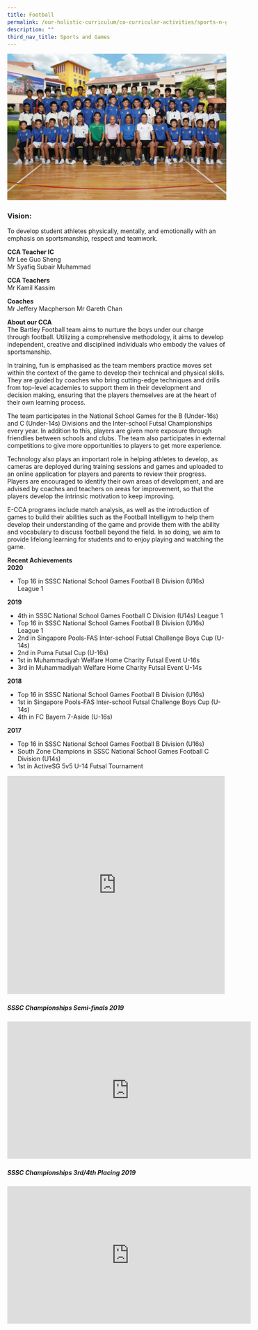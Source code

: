 ```yaml
---
title: Football
permalink: /our-holistic-curriculum/co-curricular-activities/sports-n-games/football
description: ""
third_nav_title: Sports and Games
---
```

![](/images/Football-Formal.jpg)

### Vision:
To develop student athletes physically, mentally, and emotionally with an emphasis on sportsmanship, respect and teamwork.

**CCA Teacher IC** <br>
Mr Lee Guo Sheng <br>
Mr Syafiq Subair Muhammad 

**CCA Teachers** <br>
Mr Kamil Kassim

**Coaches** <br>
Mr Jeffery Macpherson
Mr Gareth Chan

**About our CCA** <br>
The Bartley Football team aims to nurture the boys under our charge through football. Utilizing a comprehensive methodology, it aims to develop independent, creative and disciplined individuals who embody the values of sportsmanship.

In training, fun is emphasised as the team members practice moves set within the context of the game to develop their technical and physical skills. They are guided by coaches who bring cutting-edge techniques and drills from top-level academies to support them in their development and decision making, ensuring that the players themselves are at the heart of their own learning process.

The team participates in the National School Games for the B (Under-16s) and C (Under-14s) Divisions and the Inter-school Futsal Championships every year. In addition to this, players are given more exposure through friendlies between schools and clubs. The team also participates in external competitions to give more opportunities to players to get more experience. 

Technology also plays an important role in helping athletes to develop, as cameras are deployed during training sessions and games and uploaded to an online application for players and parents to review their progress. Players are encouraged to identify their own areas of development, and are advised by coaches and teachers on areas for improvement, so that the players develop the intrinsic motivation to keep improving. 

E-CCA programs include match analysis, as well as the introduction of games to build their abilities such as the Football Intelligym to help them develop their understanding of the game and provide them with the ability and vocabulary to discuss football beyond the field. In so doing, we aim to provide lifelong learning for students and to enjoy playing and watching the game. 

**Recent Achievements** <br>
**2020** 
- Top 16 in SSSC National School Games Football B Division (U16s) League 1

**2019** 
- 4th in SSSC National School Games Football C Division (U14s) League 1
- Top 16 in SSSC National School Games Football B Division (U16s) League 1
- 2nd in Singapore Pools-FAS Inter-school Futsal Challenge Boys Cup (U-14s)
- 2nd in Puma Futsal Cup (U-16s)
- 1st in Muhammadiyah Welfare Home Charity Futsal Event U-16s
- 3rd in Muhammadiyah Welfare Home Charity Futsal Event U-14s

**2018** 
- Top 16 in SSSC National School Games Football B Division (U16s)
- 1st in Singapore Pools-FAS Inter-school Futsal Challenge Boys Cup (U-14s)
- 4th in FC Bayern 7-Aside (U-16s)


**2017** 
- Top 16 in SSSC National School Games Football B Division (U16s)
- South Zone Champions in SSSC National School Games Football C Division (U14s)
- 1st in ActiveSG 5v5 U-14 Futsal Tournament

<iframe allowfullscreen="true" height="500" width="500" frameborder="0" src="https://docs.google.com/presentation/d/e/2PACX-1vSTPW0WhgRuf2NjpF9pZlU2kqOA8xYNkAFXpiYmVRubzYe7Yf_Lyab5qwPQANVA3MpuNWBkQCyPRLrx/embed?start=true&amp;loop=true&amp;delayms=10000"></iframe>

##### SSSC Championships Semi-finals 2019

<iframe allowfullscreen="" allow="accelerometer; autoplay; clipboard-write; encrypted-media; gyroscope; picture-in-picture" frameborder="0" title="YouTube video player" src="https://www.youtube.com/embed/vxo6jGun7nw?start=2" height="315" width="560"></iframe>

##### SSSC Championships 3rd/4th Placing 2019

<iframe allowfullscreen="" allow="accelerometer; autoplay; clipboard-write; encrypted-media; gyroscope; picture-in-picture" frameborder="0" title="YouTube video player" src="https://www.youtube.com/embed/W4pwNcT8sK8?start=2" height="315" width="560"></iframe>